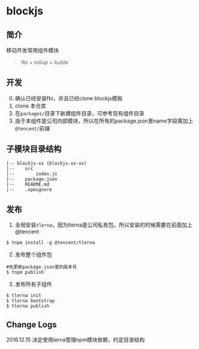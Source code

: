 # blockjs

## 简介

移动开发常用组件模块
> fbi + rollup + buble

## 开发
0. 确认已经安装fbi，并且已经clone blockjs模板
1. clone 本仓库
2. 在`packages/`目录下新建组件目录，可参考现有组件目录
3. 由于本组件是公司内部模块，所以在所有的package.json里name字段需加上`@tencent/`前缀

## 子模块目录结构
```
|-- blockjs-xx (blockjs-xx-xx)
|--    src
|--        index.js
|--    package.json
|--    README.md
|--    .npmignore
```

## 发布
1. 全局安装`tlerna`，因为tlerna是公司私有包，所以安装的时候需要在前面加上@tencent
```
$ tnpm install -g @tencent/tlerna
```

2. 发布整个组件包
```
#先更新package.json里的版本号
$ tnpm publish
```

3. 发布所有子组件
```
$ tlerna init
$ tlerna bootstrap
$ tlerna publish
```

## Change Logs
2016.12.15 决定使用lerna管理npm模块依赖，约定目录结构